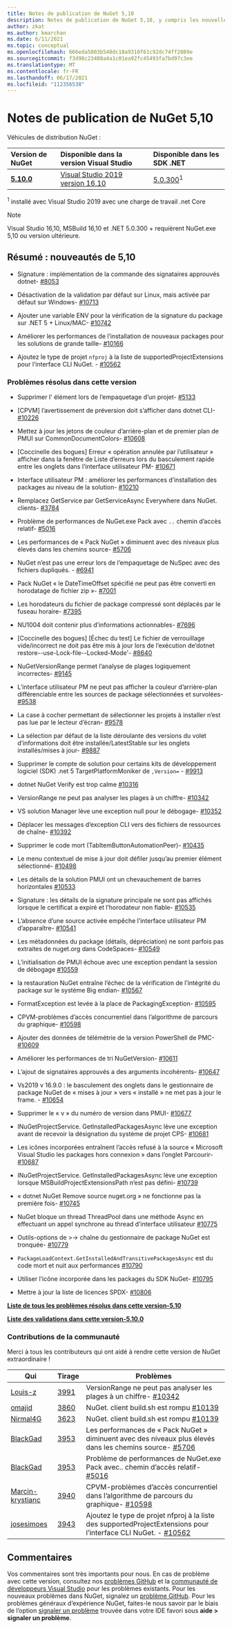 ```yaml
---
title: Notes de publication de NuGet 5,10
description: Notes de publication de NuGet 5,10, y compris les nouvelles fonctionnalités, les correctifs de bogues et DCR.
author: zkat
ms.author: kmarchan
ms.date: 6/11/2021
ms.topic: conceptual
ms.openlocfilehash: 666eda5803b540dc18a9310f61c92dc74ff2089e
ms.sourcegitcommit: f3d98c23408a4a1c01ea92fc45493fa7bd97c3ee
ms.translationtype: MT
ms.contentlocale: fr-FR
ms.lasthandoff: 06/17/2021
ms.locfileid: "112356538"
---
```

# <a name="nuget-510-release-notes"></a>Notes de publication de NuGet 5,10

Véhicules de distribution NuGet :

| Version de NuGet | Disponible dans la version Visual Studio | Disponible dans les SDK .NET |
|:---|:---|:---|
| [**5.10.0**](https://nuget.org/downloads) | [Visual Studio 2019 version 16,10](https://visualstudio.microsoft.com/downloads/) | [5.0.300](https://dotnet.microsoft.com/download/dotnet-core/5.0)<sup>1</sup> |

<sup>1</sup> installé avec Visual Studio 2019 avec une charge de travail .net Core
  
> [!NOTE]
> Visual Studio 16,10, MSBuild 16,10 et .NET 5.0.300 + requièrent NuGet.exe 5,10 ou version ultérieure.

## <a name="summary-whats-new-in-510"></a>Résumé : nouveautés de 5,10

* Signature : implémentation de la commande des signataires approuvés dotnet- [#8053](https://github.com/NuGet/Home/issues/8053)

* Désactivation de la validation par défaut sur Linux, mais activée par défaut sur Windows- [#10713](https://github.com/NuGet/Home/issues/10713)

* Ajouter une variable ENV pour la vérification de la signature du package sur .NET 5 + Linux/MAC- [#10742](https://github.com/NuGet/Home/issues/10742)

* Améliorer les performances de l’installation de nouveaux packages pour les solutions de grande taille- [#10166](https://github.com/NuGet/Home/issues/10166)

* Ajoutez le type de projet `nfproj` à la liste de supportedProjectExtensions pour l’interface CLI NuGet. - [#10562](https://github.com/NuGet/Home/issues/10562)

### <a name="issues-fixed-in-this-release"></a>Problèmes résolus dans cette version

* Supprimer l' <requireLicenseAcceptance> élément lors de l’empaquetage d’un projet- [#5133](https://github.com/NuGet/Home/issues/5133)

* [CPVM] l’avertissement de préversion doit s’afficher dans dotnet CLI- [#10226](https://github.com/NuGet/Home/issues/10226)

* Mettez à jour les jetons de couleur d’arrière-plan et de premier plan de PMUI sur CommonDocumentColors- [#10608](https://github.com/NuGet/Home/issues/10608)

* [Coccinelle des bogues] Erreur « opération annulée par l’utilisateur » afficher dans la fenêtre de Liste d’erreurs lors du basculement rapide entre les onglets dans l’interface utilisateur PM- [#10671](https://github.com/NuGet/Home/issues/10671)

* Interface utilisateur PM : améliorer les performances d’installation des packages au niveau de la solution- [#10210](https://github.com/NuGet/Home/issues/10210)

* Remplacez GetService par GetServiceAsync Everywhere dans NuGet. clients- [#3784](https://github.com/NuGet/Home/issues/3784)

* Problème de performances de NuGet.exe Pack avec `..` chemin d’accès relatif- [#5016](https://github.com/NuGet/Home/issues/5016)

* Les performances de « Pack NuGet » diminuent avec des niveaux plus élevés dans les chemins source- [#5706](https://github.com/NuGet/Home/issues/5706)

* NuGet n’est pas une erreur lors de l’empaquetage de NuSpec avec des fichiers dupliqués. - [#6941](https://github.com/NuGet/Home/issues/6941)

* Pack NuGet « le DateTimeOffset spécifié ne peut pas être converti en horodatage de fichier zip »- [#7001](https://github.com/NuGet/Home/issues/7001)

* Les horodateurs du fichier de package compressé sont déplacés par le fuseau horaire- [#7395](https://github.com/NuGet/Home/issues/7395)

* NU1004 doit contenir plus d’informations actionnables- [#7696](https://github.com/NuGet/Home/issues/7696)

* [Coccinelle des bogues] [Échec du test] Le fichier de verrouillage vide/incorrect ne doit pas être mis à jour lors de l’exécution de’dotnet restore--use-Lock-file--Locked-Mode'- [#8640](https://github.com/NuGet/Home/issues/8640)

* NuGetVersionRange permet l’analyse de plages logiquement incorrectes- [#9145](https://github.com/NuGet/Home/issues/9145)

* L’interface utilisateur PM ne peut pas afficher la couleur d’arrière-plan différenciable entre les sources de package sélectionnées et survolées- [#9538](https://github.com/NuGet/Home/issues/9538)

* La case à cocher permettant de sélectionner les projets à installer n’est pas lue par le lecteur d’écran- [#9578](https://github.com/NuGet/Home/issues/9578)

* La sélection par défaut de la liste déroulante des versions du volet d’informations doit être installée/LatestStable sur les onglets installés/mises à jour- [#9887](https://github.com/NuGet/Home/issues/9887)

* Supprimer le compte de solution pour certains kits de développement logiciel (SDK) .net 5 TargetPlatformMoniker de ` ,Version= `  -  [#9913](https://github.com/NuGet/Home/issues/9913)

* dotnet NuGet Verify est trop calme [#10316](https://github.com/NuGet/Home/issues/10316)

* VersionRange ne peut pas analyser les plages à un chiffre- [#10342](https://github.com/NuGet/Home/issues/10342)

* VS solution Manager lève une exception null pour le débogage- [#10352](https://github.com/NuGet/Home/issues/10352)

* Déplacer les messages d’exception CLI vers des fichiers de ressources de chaîne- [#10392](https://github.com/NuGet/Home/issues/10392)

* Supprimer le code mort (TabItemButtonAutomationPeer)- [#10435](https://github.com/NuGet/Home/issues/10435)

* Le menu contextuel de mise à jour doit défiler jusqu’au premier élément sélectionné- [#10498](https://github.com/NuGet/Home/issues/10498)

* Les détails de la solution PMUI ont un chevauchement de barres horizontales [#10533](https://github.com/NuGet/Home/issues/10533)

* Signature : les détails de la signature principale ne sont pas affichés lorsque le certificat a expiré et l’horodateur non fiable- [#10535](https://github.com/NuGet/Home/issues/10535)

* L’absence d’une source activée empêche l’interface utilisateur PM d’apparaître- [#10541](https://github.com/NuGet/Home/issues/10541)

* Les métadonnées du package (détails, dépréciation) ne sont parfois pas extraites de nuget.org dans CodeSpaces- [#10549](https://github.com/NuGet/Home/issues/10549)

* L’initialisation de PMUI échoue avec une exception pendant la session de débogage [#10559](https://github.com/NuGet/Home/issues/10559)

* la restauration NuGet entraîne l’échec de la vérification de l’intégrité du package sur le système Big endian- [#10567](https://github.com/NuGet/Home/issues/10567)

* FormatException est levée à la place de PackagingException- [#10595](https://github.com/NuGet/Home/issues/10595)

* CPVM-problèmes d’accès concurrentiel dans l’algorithme de parcours du graphique- [#10598](https://github.com/NuGet/Home/issues/10598)

* Ajouter des données de télémétrie de la version PowerShell de PMC- [#10609](https://github.com/NuGet/Home/issues/10609)

* Améliorer les performances de tri NuGetVersion- [#10611](https://github.com/NuGet/Home/issues/10611)

* L’ajout de signataires approuvés a des arguments incohérents- [#10647](https://github.com/NuGet/Home/issues/10647)

* Vs2019 v 16.9.0 : le basculement des onglets dans le gestionnaire de package NuGet de « mises à jour » vers « installé » ne met pas à jour le frame. - [#10654](https://github.com/NuGet/Home/issues/10654)

* Supprimer le « v » du numéro de version dans PMUI- [#10677](https://github.com/NuGet/Home/issues/10677)

* INuGetProjectService. GetInstalledPackagesAsync lève une exception avant de recevoir la désignation du système de projet CPS- [#10681](https://github.com/NuGet/Home/issues/10681)

* Les icônes incorporées entraînent l’accès refusé à la source « Microsoft Visual Studio les packages hors connexion » dans l’onglet Parcourir- [#10687](https://github.com/NuGet/Home/issues/10687)

* INuGetProjectService. GetInstalledPackagesAsync lève une exception lorsque MSBuildProjectExtensionsPath n’est pas défini- [#10739](https://github.com/NuGet/Home/issues/10739)

* « dotnet NuGet Remove source nuget.org » ne fonctionne pas la première fois- [#10745](https://github.com/NuGet/Home/issues/10745)

* NuGet bloque un thread ThreadPool dans une méthode Async en effectuant un appel synchrone au thread d’interface utilisateur [#10775](https://github.com/NuGet/Home/issues/10775)

* Outils-options de >-> chaîne du gestionnaire de package NuGet est tronquée- [#10779](https://github.com/NuGet/Home/issues/10779)

* `PackageLoadContext.GetInstalledAndTransitivePackagesAsync` est du code mort et nuit aux performances [#10790](https://github.com/NuGet/Home/issues/10790)

* Utiliser l’icône incorporée dans les packages du SDK NuGet- [#10795](https://github.com/NuGet/Home/issues/10795)

* Mettre à jour la liste de licences SPDX- [#10806](https://github.com/NuGet/Home/issues/10806)

**[Liste de tous les problèmes résolus dans cette version-5,10](https://app.zenhub.com/workspaces/nuget-client-team-55aec9a240305cf007585881/reports/release?release=Z2lkOi8vcmFwdG9yL1JlbGVhc2UvNTY2MTQ)**
  
**[Liste des validations dans cette version-5.10.0](https://github.com/NuGet/NuGet.Client/compare/5.9.0.7134...5.10.0.7240)**
  
### <a name="community-contributions"></a>Contributions de la communauté

Merci à tous les contributeurs qui ont aidé à rendre cette version de NuGet extraordinaire !

|Qui|Tirage|Problèmes|
|----|----|----|
[Louis-z](https://github.com/louis-z) | [3991](https://github.com/NuGet/NuGet.Client/pull/3991) | VersionRange ne peut pas analyser les plages à un chiffre- [#10342](https://github.com/NuGet/Home/issues/10342)
[omajid](https://github.com/omajid) | [3860](https://github.com/NuGet/NuGet.Client/pull/3860) | NuGet. client build.sh est rompu [#10139](https://github.com/NuGet/Home/issues/10139)
[Nirmal4G](https://github.com/Nirmal4G) | [3623](https://github.com/NuGet/NuGet.Client/pull/3623) | NuGet. client build.sh est rompu [#10139](https://github.com/NuGet/Home/issues/10139)
[BlackGad](https://github.com/BlackGad) | [3953](https://github.com/NuGet/NuGet.Client/pull/3953) | Les performances de « Pack NuGet » diminuent avec des niveaux plus élevés dans les chemins source- [#5706](https://github.com/NuGet/Home/issues/5706)
[BlackGad](https://github.com/BlackGad) | [3953](https://github.com/NuGet/NuGet.Client/pull/3953) | Problème de performances de NuGet.exe Pack avec.. chemin d’accès relatif- [#5016](https://github.com/NuGet/Home/issues/5016)
[Marcin-krystianc](https://github.com/marcin-krystianc) | [3940](https://github.com/NuGet/NuGet.Client/pull/3940) | CPVM-problèmes d’accès concurrentiel dans l’algorithme de parcours du graphique- [#10598](https://github.com/NuGet/Home/issues/10598)
[josesimoes](https://github.com/josesimoes) | [3943](https://github.com/NuGet/NuGet.Client/pull/3943) | Ajoutez le type de projet nfproj à la liste des supportedProjectExtensions pour l’interface CLI NuGet. - [#10562](https://github.com/NuGet/Home/issues/10562)

## <a name="feedback-welcome"></a>Commentaires

Vos commentaires sont très importants pour nous.  En cas de problème avec cette version, consultez nos [problèmes GitHub](https://github.com/NuGet/Home/issues) et la [communauté de développeurs Visual Studio](https://developercommunity.visualstudio.com/) pour les problèmes existants.  Pour les nouveaux problèmes dans NuGet, signalez un [problème GitHub](https://github.com/NuGet/Home/issues/new).
Pour les problèmes généraux d’expérience NuGet, faites-le nous savoir par le biais de l’option [signaler un problème](/visualstudio/ide/how-to-report-a-problem-with-visual-studio) trouvée dans votre IDE favori sous **aide > signaler un problème**.
